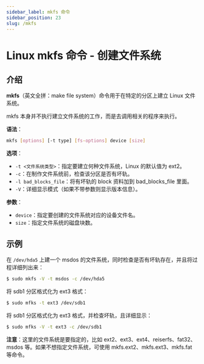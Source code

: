 ```yaml
---
sidebar_label: mkfs 命令
sidebar_position: 23
slug: /mkfs
---
```


# Linux mkfs 命令 - 创建文件系统



## 介绍

**mkfs**（英文全拼：make file system）命令用于在特定的分区上建立 Linux 文件系统。

mkfs 本身并不执行建立文件系统的工作，而是去调用相关的程序来执行。

**语法**：

```bash
mkfs [options] [-t type] [fs-options] device [size]
```

**选项**：

- `-t <文件系统类型>`：指定要建立何种文件系统，Linux 的默认值为 ext2。
- `-c`：在制作文件系统前，检查该分区是否有坏轨。
- `-l bad_blocks_file`：将有坏轨的 block 资料加到 bad_blocks_file 里面。
- `-V`：详细显示模式（如果不带参数则显示版本信息）。

**参数**：

- `device`：指定要创建的文件系统对应的设备文件名。
- `size`：指定文件系统的磁盘块数。



## 示例

在 `/dev/hda5` 上建一个 msdos 的文件系统，同时检查是否有坏轨存在，并且将过程详细列出来：

```bash
$ sudo mkfs -V -t msdos -c /dev/hda5
```

将 sdb1 分区格式化为 ext3 格式：

```bash
$ sudo mfks -t ext3 /dev/sdb1
```

将 sdb1 分区格式化为 ext3 格式，并检查坏轨，且详细显示：

```bash
$ sudo mfks -V -t ext3 -c /dev/sdb1
```

**注意**：这里的文件系统是要指定的，比如 ext2、ext3、ext4、reiserfs、fat32、msdos 等。如果不想指定文件系统，可使用 mkfs.ext2、mkfs.ext3、mkfs.fat 等命令。

